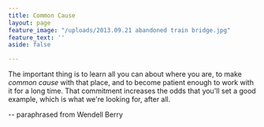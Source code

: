 ```yaml
---
title: Common Cause
layout: page
feature_image: "/uploads/2013.09.21 abandoned train bridge.jpg"
feature_text: ''
aside: false

---
```

The important thing is to learn all you can about where you are, to make _common cause_ with that place, and to become patient enough to work with it for a long time. That commitment increases the odds that you'll set a good example, which is what we're looking for, after all.

\-- paraphrased from Wendell Berry